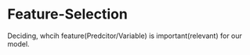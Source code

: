 # Feature-Selection
Deciding, whcih feature(Predcitor/Variable) is important(relevant) for our model.
